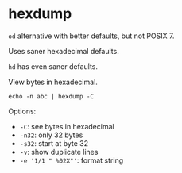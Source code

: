 # hexdump

`od` alternative with better defaults, but not POSIX 7.

Uses saner hexadecimal defaults.

`hd` has even saner defaults.

View bytes in hexadecimal.

    echo -n abc | hexdump -C

Options:

- `-C`: see bytes in hexadecimal
- `-n32`: only 32 bytes
- `-s32`: start at byte 32
- `-v`: show duplicate lines
- `-e '1/1 " %02X"'`: format string
